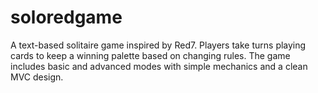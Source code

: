 # soloredgame
A text-based solitaire game inspired by Red7. Players take turns playing cards to keep a winning palette based on changing rules. The game includes basic and advanced modes with simple mechanics and a clean MVC design.
